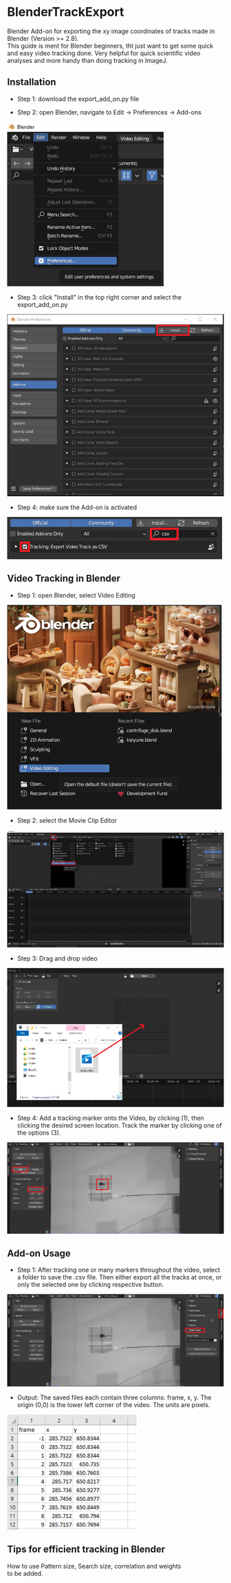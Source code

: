 # BlenderTrackExport
Blender Add-on for exporting the xy image coordinates of tracks made in Blender (Version >= 2.8).\
This guide is ment for Blender beginners, tht just want to get some quick and easy video tracking done.
Very helpful for quick scientific video analyses and more handy than doing tracking in ImageJ.

## Installation

- Step 1: download the export_add_on.py file

- Step 2: open Blender, navigate to Edit -> Preferences -> Add-ons

![plot](https://github.com/LorMam/BlenderTrackExport/blob/master/doc/1_open_preferences.png)

- Step 3: click "Install" in the top right corner and select the export_add_on.py

![plot](https://github.com/LorMam/BlenderTrackExport/blob/master/doc/2_preferences_window.png)

- Step 4: make sure the Add-on is activated

![plot](https://github.com/LorMam/BlenderTrackExport/blob/master/doc/3_activate_addon.png)

## Video Tracking in Blender

- Step 1: open Blender, select Video Editing

![plot](https://github.com/LorMam/BlenderTrackExport/blob/master/doc/4-blender%20splash%20screen.png)

- Step 2: select the Movie Clip Editor

![plot](https://github.com/LorMam/BlenderTrackExport/blob/master/doc/5-movie_clip_editor.png)

- Step 3: Drag and drop video

![plot](https://github.com/LorMam/BlenderTrackExport/blob/master/doc/6_drag_drop_video.png)

- Step 4: Add a tracking marker onto the Video, by clicking (1), then clicking the desired screen location. Track the marker by clicking one of the options (3).

![plot](https://github.com/LorMam/BlenderTrackExport/blob/master/doc/7_track_video.png)


## Add-on Usage

- Step 1: After tracking one or many markers throughout the video, select a folder to save the .csv file. Then either export all the tracks at once, or only the selected one by clicking respective button.

![plot](https://github.com/LorMam/BlenderTrackExport/blob/master/doc/8_export.png)

- Output: The saved files each contain three columns: frame, x, y. The origin (0,0) is the lower left corner of the video. The units are pixels.

![plot](https://github.com/LorMam/BlenderTrackExport/blob/master/doc/9_file.PNG)

## Tips for efficient tracking in Blender

How to use Pattern size, Search size, correlation and weights\
to be added.

